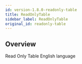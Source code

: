```yaml
---
id: version-1.8.0-readonly-table
title: ReadOnlyTable
sidebar_label: ReadOnlyTable
original_id: readonly-table
---
```


## Overview

Read Only Table English language
